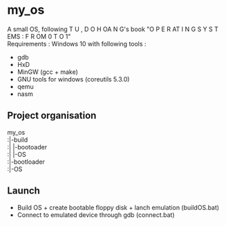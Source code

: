 # my_os
A small OS, following T U , D O H OA N G's book "O P E R AT I N G S Y S T EMS : F R OM 0 T O 1"<br>
Requirements : Windows 10 with following tools :
  - gdb
  - HxD
  - MinGW (gcc + make)
  - GNU tools for windows (coreutils 5.3.0)
  - qemu
  - nasm  
## Project organisation
my_os<br>
:|-build<br>
:|  |-bootoader<br>
:|  |-OS<br>
:|-bootloader<br>
:|-OS<br>
## Launch
  - Build OS + create bootable floppy disk + lanch emulation (buildOS.bat)
  - Connect to emulated device through gdb (connect.bat)
